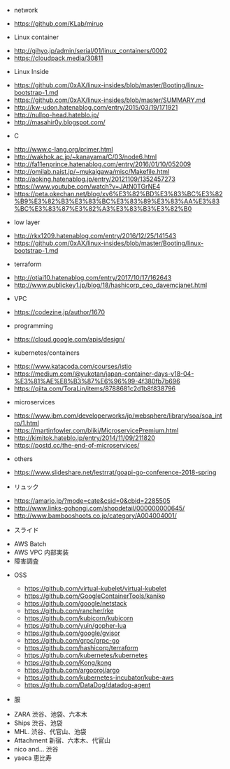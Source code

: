 * network
 - https://github.com/KLab/miruo

* Linux container
 - http://gihyo.jp/admin/serial/01/linux_containers/0002
 - https://cloudpack.media/30811

* Linux Inside
 - https://github.com/0xAX/linux-insides/blob/master/Booting/linux-bootstrap-1.md
 - https://github.com/0xAX/linux-insides/blob/master/SUMMARY.md
 - http://kw-udon.hatenablog.com/entry/2015/03/19/171921
 - http://nullpo-head.hateblo.jp/
 - http://masahir0y.blogspot.com/

* C
 - http://www.c-lang.org/primer.html
 - http://wakhok.ac.jp/~kanayama/C/03/node6.html
 - http://fa11enprince.hatenablog.com/entry/2016/01/10/052009
 - http://omilab.naist.jp/~mukaigawa/misc/Makefile.html
 - http://aoking.hatenablog.jp/entry/20121109/1352457273
 - https://www.youtube.com/watch?v=JAtN0TGrNE4
 - https://peta.okechan.net/blog/xv6%E3%82%BD%E3%83%BC%E3%82%B9%E3%82%B3%E3%83%BC%E3%83%89%E3%83%AA%E3%83%BC%E3%83%87%E3%82%A3%E3%83%B3%E3%82%B0

* low layer
 - http://rkx1209.hatenablog.com/entry/2016/12/25/141543
 - https://github.com/0xAX/linux-insides/blob/master/Booting/linux-bootstrap-1.md

* terraform
 - http://otiai10.hatenablog.com/entry/2017/10/17/162643
 - http://www.publickey1.jp/blog/18/hashicorp_ceo_davemcjanet.html

* VPC
 - https://codezine.jp/author/1670

* programming
 - https://cloud.google.com/apis/design/

* kubernetes/containers
 - https://www.katacoda.com/courses/istio
 - https://medium.com/@yukotan/japan-container-days-v18-04-%E3%81%AE%E8%B3%87%E6%96%99-4f380fb7b696
 - https://qiita.com/ToraLin/items/8788681c2d1b8f838796

* microservices
 - https://www.ibm.com/developerworks/jp/websphere/library/soa/soa_intro/1.html
 - https://martinfowler.com/bliki/MicroservicePremium.html
 - http://kimitok.hateblo.jp/entry/2014/11/09/211820
 - https://postd.cc/the-end-of-microservices/

* others
 - https://www.slideshare.net/lestrrat/goapi-go-conference-2018-spring

* リュック
 - https://amario.jp/?mode=cate&csid=0&cbid=2285505
 - http://www.links-gohongi.com/shopdetail/000000000645/
 - http://www.bambooshoots.co.jp/category/A004004001/

* スライド
 - AWS Batch
 - AWS VPC 内部実装
 - 障害調査

* OSS
  - https://github.com/virtual-kubelet/virtual-kubelet
  - https://github.com/GoogleContainerTools/kaniko
  - https://github.com/google/netstack
  - https://github.com/rancher/rke
  - https://github.com/kubicorn/kubicorn
  - https://github.com/yuin/gopher-lua
  - https://github.com/google/gvisor
  - https://github.com/grpc/grpc-go
  - https://github.com/hashicorp/terraform
  - https://github.com/kubernetes/kubernetes
  - https://github.com/Kong/kong
  - https://github.com/argoproj/argo
  - https://github.com/kubernetes-incubator/kube-aws
  - https://github.com/DataDog/datadog-agent

* 服
 - ZARA 渋谷、池袋、六本木
 - Ships 渋谷、池袋
 - MHL. 渋谷、代官山、池袋
 - Attachment 新宿、六本木、代官山
 - nico and... 渋谷
 - yaeca 恵比寿

